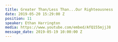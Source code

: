 ```yaml
---
title: Greater Than/Less Than...Our Righteousness
date: 2019-05-20 15:29:00 Z
position: 11
speaker: Ethan Harrington
media: https://www.youtube.com/embed/AfQ155mjjJ8
message_date: 2019-05-19 10:00:00 Z
---
```


